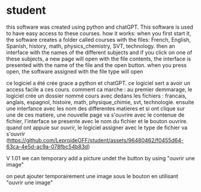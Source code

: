 # student


this software was created using python and chatGPT.
This software is used to have easy access to these courses.
how it works: when you first start it, the software creates a folder called courses with the files: French, English, Spanish, history, math, physics_chemistry, SVT, technology. then an interface with the names of the different subjects and if you click on one of these subjects, a new page will open with the file contents, the interface is presented with the name of the file and the open button. when you press open, the software assigned with the file type will open

ce logiciel a été crée grace a python et chatGPT.
ce logiciel sert a avoir un access facile a ces cours.
comment ca marche : au premier demmarage, le logiciel crée un dossier nommé cours avec dedans les fichiers : francais, anglais, espagnol, histoire, math, physique_chimie, svt, technologie. ensuite une interfance avec les nom des differentes matieres et si ont clique sur une de ces matiere, une nouvelle page va s'ouvrire avec le contenue de fichier, l'interface se presente avec le nom du fichier et le bouton ouvrire. quand ont appuie sur ouvrir, le logiciel assigner avec le type de fichier va s'ouvrir
(https://github.com/LeproideOFF/student/assets/96480462/f0455d64-63ca-4e5d-ac9a-078fbc54b83d)

V 1.01
we can temporary add a picture undet the button by using "ouvrir une image"

on peut ajouter temporairement une image sous le bouton en utilisant "ouvrir une image"
